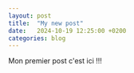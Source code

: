 ```yaml
---
layout: post
title:  "My new post"
date:   2024-10-19 12:25:00 +0200
categories: blog
---
```


Mon premier post c'est ici !!!